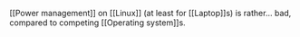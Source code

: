 [[Power management]] on [[Linux]] (at least for [[Laptop]]s) is rather... bad, compared to competing [[Operating system]]s.